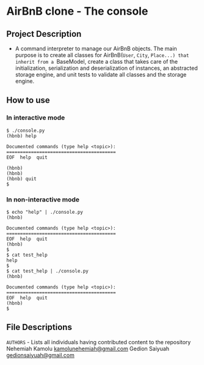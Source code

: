 # AirBnB clone - The console

## Project Description

- A command interpreter to manage our AirBnB objects. The main purpose is to create all classes for AirBnB(`User`, `City`, `Place...) that inherit from a `BaseModel, create a class that takes care of the initialization, serialization and deserialization of instances, an
abstracted storage engine, and unit tests to validate all classes and the storage engine.

## How to use

### In interactive mode

```
$ ./console.py
(hbnb) help

Documented commands (type help <topic>):
========================================
EOF  help  quit

(hbnb)
(hbnb)
(hbnb) quit
$
```
### In non-interactive mode

```
$ echo "help" | ./console.py
(hbnb)

Documented commands (type help <topic>):
========================================
EOF  help  quit
(hbnb) 
$
$ cat test_help
help
$
$ cat test_help | ./console.py
(hbnb)

Documented commands (type help <topic>):
========================================
EOF  help  quit
(hbnb) 
$
```

## File Descriptions

`AUTHORS` - Lists all individuals having contributed content to the repository
Nehemiah Kamolu <kamolunehemiah@gmail.com>
Gedion Saiyuah <gedionsaiyuah@gmail.com>
